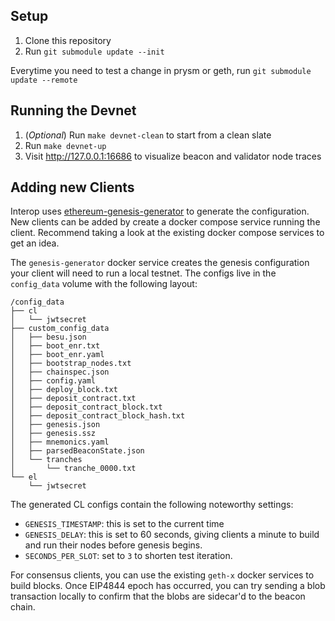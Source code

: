 ## Setup
1. Clone this repository
2. Run `git submodule update --init`

Everytime you need to test a change in prysm or geth, run `git submodule update --remote`

## Running the Devnet
1. (_Optional_) Run `make devnet-clean` to start from a clean slate
2. Run `make devnet-up`
3. Visit http://127.0.0.1:16686 to visualize beacon and validator node traces

## Adding new Clients
Interop uses [ethereum-genesis-generator](https://github.com/inphi/ethereum-genesis-generator/tree/eip4844) to generate the configuration.
New clients can be added by create a docker compose service running the client. Recommend taking a look at the existing docker compose services to get an idea.

The `genesis-generator` docker service creates the genesis configuration your client will need to run a local testnet. The configs live in the `config_data` volume with the following layout:

```
/config_data
├── cl
│   └── jwtsecret
├── custom_config_data
│   ├── besu.json
│   ├── boot_enr.txt
│   ├── boot_enr.yaml
│   ├── bootstrap_nodes.txt
│   ├── chainspec.json
│   ├── config.yaml
│   ├── deploy_block.txt
│   ├── deposit_contract.txt
│   ├── deposit_contract_block.txt
│   ├── deposit_contract_block_hash.txt
│   ├── genesis.json
│   ├── genesis.ssz
│   ├── mnemonics.yaml
│   ├── parsedBeaconState.json
│   └── tranches
│       └── tranche_0000.txt
└── el
    └── jwtsecret
```
The generated CL configs contain the following noteworthy settings:
- `GENESIS_TIMESTAMP`: this is set to the current time
- `GENESIS_DELAY`: this is set to 60 seconds, giving clients a minute to build and run their nodes before genesis begins.
- `SECONDS_PER_SLOT`: set to `3` to shorten test iteration.

For consensus clients, you can use the existing `geth-x` docker services to build blocks. Once EIP4844 epoch has occurred, you can try sending a blob transaction locally to confirm that the blobs are sidecar'd to the beacon chain.

